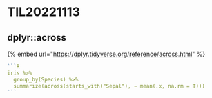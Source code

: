 # TIL20221113

## dplyr::across

{% embed url="https://dplyr.tidyverse.org/reference/across.html" %}

````r
```R
iris %>% 
  group_by(Species) %>% 
  summarize(across(starts_with("Sepal"), ~ mean(.x, na.rm = T)))
```
````

